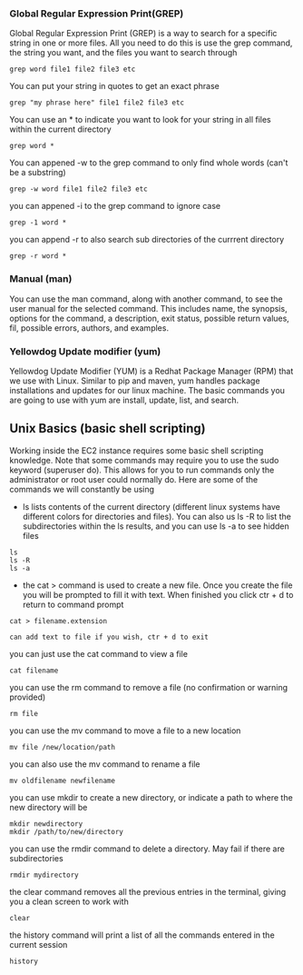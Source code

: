 ### Global Regular Expression Print(GREP)
Global Regular Expression Print (GREP) is a way to search for a specific string in one or more files. All you need to do this is use the grep command, the string you want, and the files you want to search through
```cli
grep word file1 file2 file3 etc
```
You can put your string in quotes to get an exact phrase
```cli
grep "my phrase here" file1 file2 file3 etc
```
You can use an * to indicate you want to look for your string in all files within the current directory
```cli
grep word *
```
You can appened -w to the grep command to only find whole words (can't be a substring)
```cli
grep -w word file1 file2 file3 etc
```
you can appened -i to the grep command to ignore case
```cli
grep -1 word *
```
you can append -r to also search sub directories of the currrent directory
```cli
grep -r word *
```
### Manual (man)
You can use the man command, along with another command, to see the user manual for the selected command. This includes name, the synopsis, options for the command, a description, exit status, possible return values, fil, possible errors, authors, and examples.
### Yellowdog Update modifier (yum)
Yellowdog Update Modifier (YUM) is a Redhat Package Manager (RPM) that we use with Linux. Similar to pip and maven, yum handles package installations and updates for our linux machine. The basic commands you are going to use with yum are install, update, list, and search.
## Unix Basics (basic shell scripting)
Working inside the EC2 instance requires some basic shell scripting knowledge. Note that some commands may require you to use the sudo keyword (superuser do). This allows for you to run commands only the administrator or root user could normally do. Here are some of the commands we will constantly be using
- ls lists contents of the current directory (different linux systems have different colors for directories and files). You can also us ls -R to list the subdirectories within the ls results, and you can use ls -a to see hidden files
```cli
ls
ls -R
ls -a
```
- the cat > command is used to create a new file. Once you create the file you will be prompted to fill it with text. When finished you click ctr + d to return to command prompt
```cli
cat > filename.extension
```
```cli
can add text to file if you wish, ctr + d to exit
```
you can just use the cat command to view a file
```cli
cat filename
```
you can use the rm command to remove a file (no confirmation or warning provided)
```cli
rm file
```
you can use the mv command to move a file to a new location
```cli
mv file /new/location/path
```
you can also use the mv command to rename a file
```cli
mv oldfilename newfilename
```
you can use mkdir to create a new directory, or indicate a path to where the new directory will be
```cli
mkdir newdirectory
mkdir /path/to/new/directory
```
you can use the rmdir command to delete a directory. May fail if there are subdirectories
```cli
rmdir mydirectory
```
the clear command removes all the previous entries in the terminal, giving you a clean screen to work with
```cli
clear
```
the history command will print a list of all the commands entered in the current session
```cli
history
```